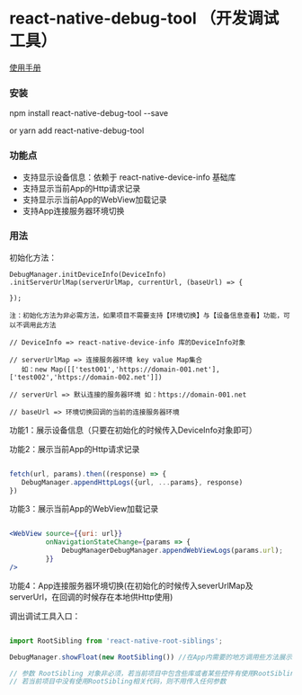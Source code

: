 # react-native-debug-tool （开发调试工具）

[使用手册](https://github.com/chende008/react-native-fast-app-sample)

### 安装

npm install react-native-debug-tool --save 

or yarn add react-native-debug-tool


### 功能点

 * 支持显示设备信息：依赖于 react-native-device-info 基础库
 * 支持显示当前App的Http请求记录
 * 支持显示示当前App的WebView加载记录
 * 支持App连接服务器环境切换

### 用法

 初始化方法：
 
  ```
  DebugManager.initDeviceInfo(DeviceInfo)
  .initServerUrlMap(serverUrlMap, currentUrl, (baseUrl) => {
  
  });
  
  注：初始化方法为非必需方法，如果项目不需要支持【环境切换】与【设备信息查看】功能，可以不调用此方法
  
  // DeviceInfo => react-native-device-info 库的DeviceInfo对象
  
  // serverUrlMap => 连接服务器环境 key value Map集合
     如：new Map([['test001','https://domain-001.net'],['test002','https://domain-002.net']])
     
  // serverUrl => 默认连接的服务器环境 如：https://domain-001.net
  
  // baseUrl => 环境切换回调的当前的连接服务器环境
  
  ```
功能1：展示设备信息（只要在初始化的时候传入DeviceInfo对象即可）

功能2：展示当前App的Http请求记录 

```js

fetch(url, params).then((response) => {
   DebugManager.appendHttpLogs({url, ...params}, response)
})

```
功能3：展示当前App的WebView加载记录

```jsx

<WebView source={{uri: url}}
         onNavigationStateChange={params => {
             DebugManagerDebugManager.appendWebViewLogs(params.url);
         }}
/>

```

功能4：App连接服务器环境切换(在初始化的时候传入severUrlMap及serverUrl，在回调的时候存在本地供Http使用)


调出调试工具入口：
```js

import RootSibling from 'react-native-root-siblings';

DebugManager.showFloat(new RootSibling()) //在App内需要的地方调用些方法展示工具入口浮点

// 参数 RootSibling 对象非必须，若当前项目中包含些库或者某些控件有使用RootSibling则为了避免冲突，建议直接传入RootSibling实例，
// 若当前项目中没有使用RootSibling相关代码，则不用传入任何参数

```
